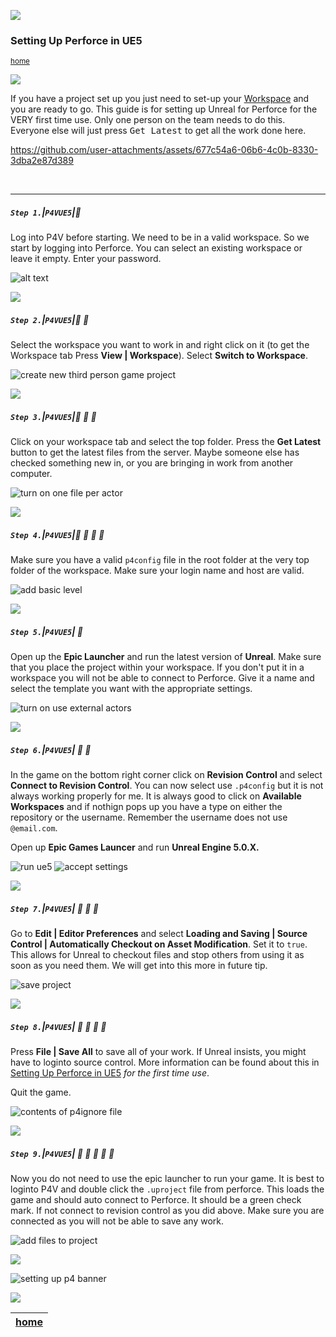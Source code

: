 ![](../images/line3.png)

### Setting Up Perforce in UE5

<sub>[home](../README.md#user-content-p4v)</sub>

![](../images/line3.png)

If you have a project set up you just need to set-up your [Workspace](https://github.com/maubanel/p4v-unreal/blob/main/workspaces/README.md#user-content-workspaces-in-p4v) and you are ready to go.  This guide is for setting up Unreal for Perforce for the VERY first time use. Only one person on the team needs to do this.  Everyone else will just press <kbd>Get Latest</kbd> to get all the work done here.

https://github.com/user-attachments/assets/677c54a6-06b6-4c0b-8330-3dba2e87d389

<br>

---


##### `Step 1.`\|`P4VUE5`|:small_blue_diamond:

Log into P4V before starting.  We need to be in a valid workspace.  So we start by logging into Perforce. You can select an existing workspace or leave it empty.  Enter your password.

![alt text](images/runUnrealEngine.png)

![](../images/line2.png)

##### `Step 2.`\|`P4VUE5`|:small_blue_diamond: :small_blue_diamond: 

Select the workspace you want to work in and right click on it (to get the Workspace tab Press **View | Workspace**). Select **Switch to Workspace**.

![create new third person game project](images/createNewGame.png)


![](../images/line2.png)

##### `Step 3.`\|`P4VUE5`|:small_blue_diamond: :small_blue_diamond: :small_blue_diamond:

Click on your workspace tab and select the top folder.  Press the **Get Latest** button to get the latest files from the server.  Maybe someone else has checked something new in, or you are bringing in work from another computer.

![turn on one file per actor](images/enableOneFilePerActor.png)

![](../images/line2.png)

##### `Step 4.`\|`P4VUE5`|:small_blue_diamond: :small_blue_diamond: :small_blue_diamond: :small_blue_diamond:

Make sure you have a valid `p4config` file in the root folder at the very top folder of the workspace.  Make sure your login name and host are valid.

![add basic level](images/oneFilePerActor.png)

![](../images/line2.png)

##### `Step 5.`\|`P4VUE5`| :small_orange_diamond:

Open up the **Epic Launcher** and run the latest version of **Unreal**. Make sure that you place the project within your workspace.  If you don't put it in a workspace you will not be able to connect to Perforce.  Give it a name and select the template you want with the appropriate settings.

![turn on use external actors](images/useExternalActors.png)

![](../images/line2.png)

##### `Step 6.`\|`P4VUE5`| :small_orange_diamond: :small_blue_diamond:

In the game on the bottom right corner click on **Revision Control** and select **Connect to Revision Control**. You can now select use `.p4config` but it is not always working properly for me.  It is always good to click on **Available Workspaces** and if nothign pops up you have a type on either the repository or the username.  Remember the username does not use `@email.com`.

Open up **Epic Games Launcer** and run **Unreal Engine 5.0.X.**

![run ue5](images/connectToRevision.png)
![accept settings](images/AcceptSettings.png)

![](../images/line2.png)

##### `Step 7.`\|`P4VUE5`| :small_orange_diamond: :small_blue_diamond: :small_blue_diamond:

Go to **Edit | Editor Preferences** and select **Loading and Saving | Source Control | Automatically Checkout on Asset Modification**. Set it to `true`. This allows for Unreal to checkout files and stop others from using it as soon as you need them.  We will get into this more in future tip.

![save project](images/CheckoutAuto.png)

![](../images/line2.png)

##### `Step 8.`\|`P4VUE5`| :small_orange_diamond: :small_blue_diamond: :small_blue_diamond: :small_blue_diamond:

Press **File | Save All** to save all of your work.  If Unreal insists, you might have to loginto source control.  More information can be found about this in [Setting Up Perforce in UE5](../ue5/README.md#user-content-setting-up-perforce-in-ue5) *for the first time use*.

Quit the game.  

![contents of p4ignore file](images/SaveItAll.png)

![](../images/line2.png)

##### `Step 9.`\|`P4VUE5`| :small_orange_diamond: :small_blue_diamond: :small_blue_diamond: :small_blue_diamond: :small_blue_diamond:

Now you do not need to use the epic launcher to run your game.  It is best to loginto P4V and double click the `.uproject` file from perforce.  This loads the game and should auto connect to Perforce.  It should be a green check mark.  If not connect to revision control as you did above.  Make sure you are connected as you will not be able to save any work.

![add files to project](images/ReopenProject.png)

![](../images/line.png)

![setting up p4 banner](images/banner.png)


![](../images/line.png)

| [home](../README.md#user-content-p4v) | 
|---|
